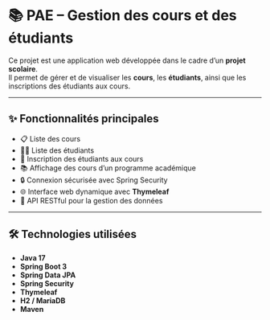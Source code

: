 # 📚 PAE – Gestion des cours et des étudiants

Ce projet est une application web développée dans le cadre d’un **projet scolaire**.  
Il permet de gérer et de visualiser les **cours**, les **étudiants**, ainsi que les inscriptions des étudiants aux cours.

---

## ✨ Fonctionnalités principales

- 📋 Liste des cours
- 👨‍🎓 Liste des étudiants
- 🔁 Inscription des étudiants aux cours
- 📚 Affichage des cours d’un programme académique
- 🔒 Connexion sécurisée avec Spring Security
- 🌐 Interface web dynamique avec **Thymeleaf**
- 🔧 API RESTful pour la gestion des données

---

## 🛠️ Technologies utilisées

- **Java 17**
- **Spring Boot 3**
- **Spring Data JPA**
- **Spring Security**
- **Thymeleaf**
- **H2 / MariaDB**
- **Maven**

